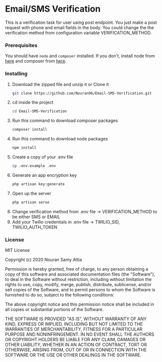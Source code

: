 # Email/SMS Verification

This is a verification task for user using post endpoint. You just make a post request with phone and email fields in the body. You could change the the verification method from configuration variable VERIFICATION_METHOD.

### Prerequisites

You should have `node` and `composer` installed. If you don't, install node from [here](https://nodejs.org/) and composer from [here](https://getcomposer.org/download/).

### Installing
1. Download the zipped file and unzip it or Clone it
    ```sh
    git clone https://github.com/Nouran96/Email-SMS-Verification.git
    ```
2. cd inside the project
    ```sh
    cd Email-SMS-Verification
    ```
3.  Run this command to download composer packages
    ```sh
    composer install
    ```
4. Run this command to download node packages
    ```sh
    npm install
    ```
5. Create a copy of your .env file
    ```sh
    cp .env.example .env
    ```
6. Generate an app encryption key
    ```sh
    php artisan key:generate
    ```
7. Open up the server
    ```sh
    php artisan serve
    ```
8. Change verification method from .env file -> VERIFICATION_METHOD to be either SMS or EMAIL
9. Add your Twilio credentials in .env file -> TWILIO_SID, TWILIO_AUTH_TOKEN

### License
MIT License

Copyright (c) 2020 Nouran Samy Attia

Permission is hereby granted, free of charge, to any person obtaining a copy of this software and associated documentation files (the "Software"), to deal in the Software without restriction, including without limitation the rights to use, copy, modify, merge, publish, distribute, sublicense, and/or sell copies of the Software, and to permit persons to whom the Software is furnished to do so, subject to the following conditions:

The above copyright notice and this permission notice shall be included in all copies or substantial portions of the Software.

THE SOFTWARE IS PROVIDED "AS IS", WITHOUT WARRANTY OF ANY KIND, EXPRESS OR IMPLIED, INCLUDING BUT NOT LIMITED TO THE WARRANTIES OF MERCHANTABILITY, FITNESS FOR A PARTICULAR PURPOSE AND NONINFRINGEMENT. IN NO EVENT SHALL THE AUTHORS OR COPYRIGHT HOLDERS BE LIABLE FOR ANY CLAIM, DAMAGES OR OTHER LIABILITY, WHETHER IN AN ACTION OF CONTRACT, TORT OR OTHERWISE, ARISING FROM, OUT OF OR IN CONNECTION WITH THE SOFTWARE OR THE USE OR OTHER DEALINGS IN THE SOFTWARE.
